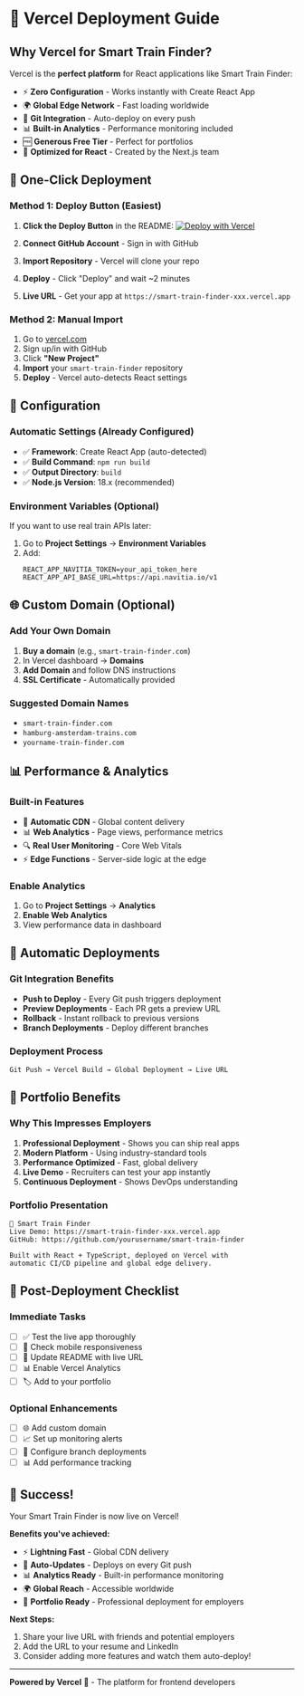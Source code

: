 # 🚀 Vercel Deployment Guide

## Why Vercel for Smart Train Finder?

Vercel is the **perfect platform** for React applications like Smart Train Finder:

- ⚡ **Zero Configuration** - Works instantly with Create React App
- 🌍 **Global Edge Network** - Fast loading worldwide
- 🔄 **Git Integration** - Auto-deploy on every push
- 📊 **Built-in Analytics** - Performance monitoring included
- 🆓 **Generous Free Tier** - Perfect for portfolios
- 🎯 **Optimized for React** - Created by the Next.js team

## 🚀 One-Click Deployment

### Method 1: Deploy Button (Easiest)

1. **Click the Deploy Button** in the README:
   [![Deploy with Vercel](https://vercel.com/button)](https://vercel.com/new/clone?repository-url=https://github.com/YOUR_USERNAME/smart-train-finder)

2. **Connect GitHub Account** - Sign in with GitHub
3. **Import Repository** - Vercel will clone your repo
4. **Deploy** - Click "Deploy" and wait ~2 minutes
5. **Live URL** - Get your app at `https://smart-train-finder-xxx.vercel.app`

### Method 2: Manual Import

1. Go to [vercel.com](https://vercel.com)
2. Sign up/in with GitHub
3. Click **"New Project"**
4. **Import** your `smart-train-finder` repository
5. **Deploy** - Vercel auto-detects React settings

## 🔧 Configuration

### Automatic Settings (Already Configured)

- ✅ **Framework**: Create React App (auto-detected)
- ✅ **Build Command**: `npm run build`
- ✅ **Output Directory**: `build`
- ✅ **Node.js Version**: 18.x (recommended)

### Environment Variables (Optional)

If you want to use real train APIs later:

1. Go to **Project Settings** → **Environment Variables**
2. Add:
   ```
   REACT_APP_NAVITIA_TOKEN=your_api_token_here
   REACT_APP_API_BASE_URL=https://api.navitia.io/v1
   ```

## 🌐 Custom Domain (Optional)

### Add Your Own Domain

1. **Buy a domain** (e.g., `smart-train-finder.com`)
2. In Vercel dashboard → **Domains**
3. **Add Domain** and follow DNS instructions
4. **SSL Certificate** - Automatically provided

### Suggested Domain Names
- `smart-train-finder.com`
- `hamburg-amsterdam-trains.com`
- `yourname-train-finder.com`

## 📊 Performance & Analytics

### Built-in Features
- 🚀 **Automatic CDN** - Global content delivery
- 📊 **Web Analytics** - Page views, performance metrics
- 🔍 **Real User Monitoring** - Core Web Vitals
- ⚡ **Edge Functions** - Server-side logic at the edge

### Enable Analytics
1. Go to **Project Settings** → **Analytics**
2. **Enable Web Analytics**
3. View performance data in dashboard

## 🔄 Automatic Deployments

### Git Integration Benefits
- **Push to Deploy** - Every Git push triggers deployment
- **Preview Deployments** - Each PR gets a preview URL
- **Rollback** - Instant rollback to previous versions
- **Branch Deployments** - Deploy different branches

### Deployment Process
```
Git Push → Vercel Build → Global Deployment → Live URL
```

## 🎯 Portfolio Benefits

### Why This Impresses Employers

1. **Professional Deployment** - Shows you can ship real apps
2. **Modern Platform** - Using industry-standard tools
3. **Performance Optimized** - Fast, global delivery
4. **Live Demo** - Recruiters can test your app instantly
5. **Continuous Deployment** - Shows DevOps understanding

### Portfolio Presentation
```
🚄 Smart Train Finder
Live Demo: https://smart-train-finder-xxx.vercel.app
GitHub: https://github.com/yourusername/smart-train-finder

Built with React + TypeScript, deployed on Vercel with 
automatic CI/CD pipeline and global edge delivery.
```

## 🚀 Post-Deployment Checklist

### Immediate Tasks
- [ ] ✅ Test the live app thoroughly
- [ ] 📱 Check mobile responsiveness
- [ ] 🔗 Update README with live URL
- [ ] 📊 Enable Vercel Analytics
- [ ] 🏷️ Add to your portfolio

### Optional Enhancements
- [ ] 🌐 Add custom domain
- [ ] 📈 Set up monitoring alerts
- [ ] 🔄 Configure branch deployments
- [ ] 📊 Add performance tracking

## 🎉 Success!

Your Smart Train Finder is now live on Vercel! 

**Benefits you've achieved:**
- ⚡ **Lightning Fast** - Global CDN delivery
- 🔄 **Auto-Updates** - Deploys on every Git push
- 📊 **Analytics Ready** - Built-in performance monitoring
- 🌍 **Global Reach** - Accessible worldwide
- 💼 **Portfolio Ready** - Professional deployment for employers

**Next Steps:**
1. Share your live URL with friends and potential employers
2. Add the URL to your resume and LinkedIn
3. Consider adding more features and watch them auto-deploy!

---

**Powered by Vercel** 🚀 - The platform for frontend developers
